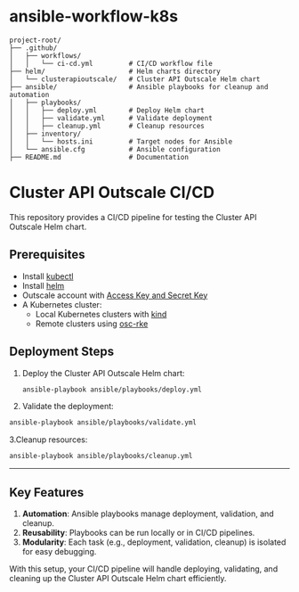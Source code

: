 # ansible-workflow-k8s
```
project-root/
├── .github/
│   ├── workflows/
│   │   └── ci-cd.yml         # CI/CD workflow file
├── helm/                     # Helm charts directory
│   └── clusterapioutscale/   # Cluster API Outscale Helm chart
├── ansible/                  # Ansible playbooks for cleanup and automation
│   ├── playbooks/
│   │   ├── deploy.yml        # Deploy Helm chart
│   │   ├── validate.yml      # Validate deployment
│   │   ├── cleanup.yml       # Cleanup resources
│   ├── inventory/
│   │   └── hosts.ini         # Target nodes for Ansible
│   └── ansible.cfg           # Ansible configuration
├── README.md                 # Documentation

```
# Cluster API Outscale CI/CD

This repository provides a CI/CD pipeline for testing the Cluster API Outscale Helm chart.

## Prerequisites
- Install [kubectl](https://kubernetes.io/docs/tasks/tools/install-kubectl/)
- Install [helm](https://github.com/helm/helm/releases)
- Outscale account with [Access Key and Secret Key](https://wiki.outscale.net/display/EN/Creating+an+Access+Key)
- A Kubernetes cluster:
  - Local Kubernetes clusters with [kind](https://github.com/kubernetes-sigs/kind#installation-and-usage)
  - Remote clusters using [osc-rke](https://github.com/outscale-dev/osc-k8s-rke-cluster)

## Deployment Steps
1. Deploy the Cluster API Outscale Helm chart:
   ```bash
   ansible-playbook ansible/playbooks/deploy.yml

2. Validate the deployment:
  ```bash
  ansible-playbook ansible/playbooks/validate.yml
  ```
3.Cleanup resources:
  ```bash
  ansible-playbook ansible/playbooks/cleanup.yml
  ```

---

## **Key Features**
1. **Automation**: Ansible playbooks manage deployment, validation, and cleanup.
2. **Reusability**: Playbooks can be run locally or in CI/CD pipelines.
3. **Modularity**: Each task (e.g., deployment, validation, cleanup) is isolated for easy debugging.

With this setup, your CI/CD pipeline will handle deploying, validating, and cleaning up the Cluster API Outscale Helm chart efficiently.






